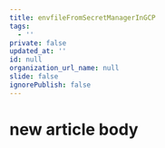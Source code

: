 ```yaml
---
title: envfileFromSecretManagerInGCP
tags:
  - ''
private: false
updated_at: ''
id: null
organization_url_name: null
slide: false
ignorePublish: false
---
```

# new article body
